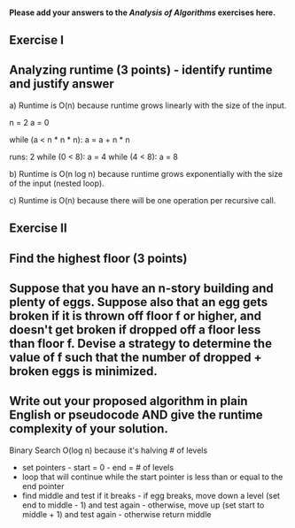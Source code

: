 #### Please add your answers to the ***Analysis of  Algorithms*** exercises here.

## Exercise I
## Analyzing runtime (3 points) - identify runtime and justify answer
a) Runtime is O(n) because runtime grows linearly with the size of the input.

n = 2
a = 0

while (a < n * n * n): 
      a = a + n * n 

runs: 2
while (0 < 8): 
      a = 4
while (4 < 8): 
      a = 8

b) Runtime is O(n log n) because runtime grows exponentially with the size of the input (nested loop).


c) Runtime is O(n) because there will be one operation per recursive call.


## Exercise II
## Find the highest floor (3 points)
## Suppose that you have an n-story building and plenty of eggs. Suppose also that an egg gets broken if it is thrown off floor f or higher, and doesn't get broken if dropped off a floor less than floor f. Devise a strategy to determine the value of f such that the number of dropped + broken eggs is minimized.
## Write out your proposed algorithm in plain English or pseudocode AND give the runtime complexity of your solution.

Binary Search O(log n) because it's halving # of levels

- set pointers 
      - start = 0 
      - end = # of levels
- loop that will continue while the start pointer is less than or equal to the end pointer
- find middle and test if it breaks 
      - if egg breaks, move down a level (set end to middle - 1) and test again
      - otherwise, move up (set start to middle + 1) and test again
      - otherwise return middle 


